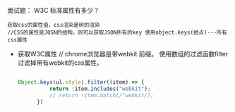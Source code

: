 面试题： W3C 标准属性有多少？

    获取css的属性值，css渲染是树的渲染
    //CSS的属性是JOSN的结构，则可以获取JSON所有的key 使用object.keys(结点)---所有css属性
- 获取W3C属性 
 // chrome浏览器是带webkit 前缀。
  使用数组的过滤函数filter 过滤掉带有webkit的css属性。
  ```js

  Object.keys(ul.style).filter((item) => {
            return !item.includes("webkit");
            // return !item.match(/^webkit/);
        })
  ```
